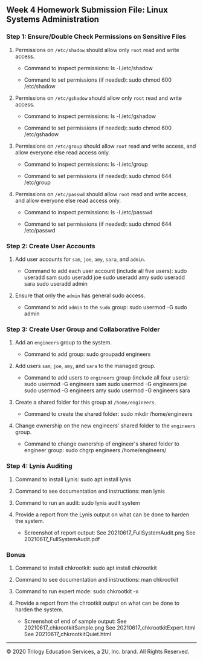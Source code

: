 ## Week 4 Homework Submission File: Linux Systems Administration

### Step 1: Ensure/Double Check Permissions on Sensitive Files

1. Permissions on `/etc/shadow` should allow only `root` read and write access.

    - Command to inspect permissions:
        ls -l /etc/shadow

    - Command to set permissions (if needed):
        sudo chmod 600 /etc/shadow

2. Permissions on `/etc/gshadow` should allow only `root` read and write access.

    - Command to inspect permissions:
        ls -l /etc/gshadow

    - Command to set permissions (if needed):
        sudo chmod 600 /etc/gshadow

3. Permissions on `/etc/group` should allow `root` read and write access, and allow everyone else read access only.

    - Command to inspect permissions:
        ls -l /etc/group

    - Command to set permissions (if needed):
        sudo chmod 644 /etc/group

4. Permissions on `/etc/passwd` should allow `root` read and write access, and allow everyone else read access only.

    - Command to inspect permissions:
        ls -l /etc/passwd

    - Command to set permissions (if needed):
        sudo chmod 644 /etc/passwd

### Step 2: Create User Accounts

1. Add user accounts for `sam`, `joe`, `amy`, `sara`, and `admin`.

    - Command to add each user account (include all five users):
        sudo useradd sam
        sudo useradd joe
        sudo useradd amy
        sudo useradd sara
        sudo useradd admin


2. Ensure that only the `admin` has general sudo access.

    - Command to add `admin` to the `sudo` group:
        sudo usermod -G sudo admin

### Step 3: Create User Group and Collaborative Folder

1. Add an `engineers` group to the system.

    - Command to add group:
        sudo groupadd engineers

2. Add users `sam`, `joe`, `amy`, and `sara` to the managed group.

    - Command to add users to `engineers` group (include all four users):
        sudo usermod -G engineers sam
        sudo usermod -G engineers joe
        sudo usermod -G engineers amy
        sudo usermod -G engineers sara

3. Create a shared folder for this group at `/home/engineers`.

    - Command to create the shared folder:
        sudo mkdir /home/engineers

4. Change ownership on the new engineers' shared folder to the `engineers` group.

    - Command to change ownership of engineer's shared folder to engineer group:
        sudo chgrp engineers /home/engineers/

### Step 4: Lynis Auditing

1. Command to install Lynis:
        sudo apt install lynis

2. Command to see documentation and instructions:
        man lynis

3. Command to run an audit:
        sudo lynis audit system

4. Provide a report from the Lynis output on what can be done to harden the system.

    - Screenshot of report output:
        See 20210617_FullSystemAudit.png
        See 20210617_FullSystemAudit.pdf


### Bonus
1. Command to install chkrootkit:
        sudo apt install chkrootkit

2. Command to see documentation and instructions:
        man chkrootkit

3. Command to run expert mode:
        sudo chkrootkit -x

4. Provide a report from the chrootkit output on what can be done to harden the system.
    - Screenshot of end of sample output:
        See 20210617_chkrootkitSample.png
        See 20210617_chkrootkitExpert.html
        See 20210617_chkrootkitQuiet.html


---
© 2020 Trilogy Education Services, a 2U, Inc. brand. All Rights Reserved.
